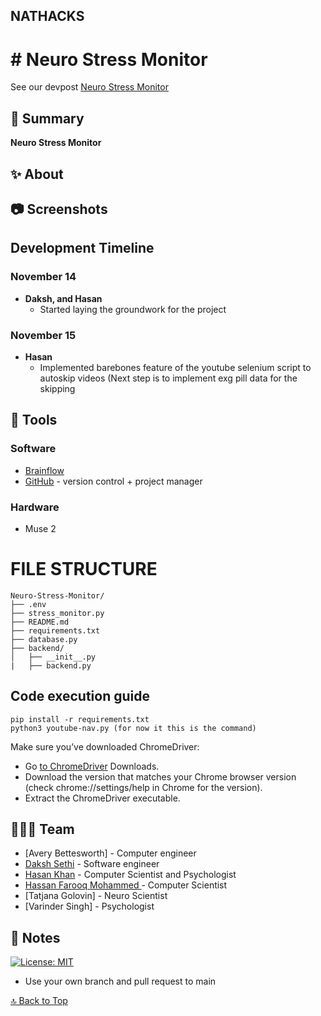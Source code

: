 
<a name=top></a>
## NATHACKS
# # Neuro Stress Monitor


See our devpost [Neuro Stress Monitor](https://devpost.com/software/neuro-stress-monitor)

## 📑 Summary

**Neuro Stress Monitor** 



## ✨ About




## 📷 Screenshots



## Development Timeline
### November 14
- **Daksh, and Hasan**
  - Started laying the groundwork for the project
### November 15
- **Hasan**
  - Implemented barebones feature of the youtube selenium script to autoskip videos (Next step is to implement exg pill data for the skipping


## 🔨 Tools

### Software

* [Brainflow](https://brainflow.org/)
* [GitHub](https://www.github.com) - version control + project manager


### Hardware

* Muse 2

# FILE STRUCTURE
```
Neuro-Stress-Monitor/
├── .env
├── stress_monitor.py
├── README.md
├── requirements.txt
├── database.py
├── backend/
│   ├── __init__.py
|   ├── backend.py
```

## Code execution guide
```
pip install -r requirements.txt
python3 youtube-nav.py (for now it this is the command)
```
Make sure you’ve downloaded ChromeDriver:
*  Go [to ChromeDriver](https://developer.chrome.com/docs/chromedriver/downloads) Downloads.
*  Download the version that matches your Chrome browser version (check chrome://settings/help in Chrome for the version).
*  Extract the ChromeDriver executable.

## 👨‍👧‍👧 Team

<!--- put your links here --->

* [Avery Bettesworth] - Computer engineer
* [Daksh Sethi](https://github.com/daksh3333) - Software engineer
* [Hasan Khan](https://osu.github.io/portfolio/) - Computer Scientist and Psychologist 
* [Hassan Farooq Mohammed ](https://github.com/osu) - Computer Scientist
* [Tatjana Golovin] - Neuro Scientist
* [Varinder Singh] - Psychologist


## 📰 Notes

[![License: MIT](https://img.shields.io/badge/License-MIT-blue.svg)](https://opensource.org/licenses/MIT)

* Use your own branch and pull request to main

[🔝 Back to Top](#top)
